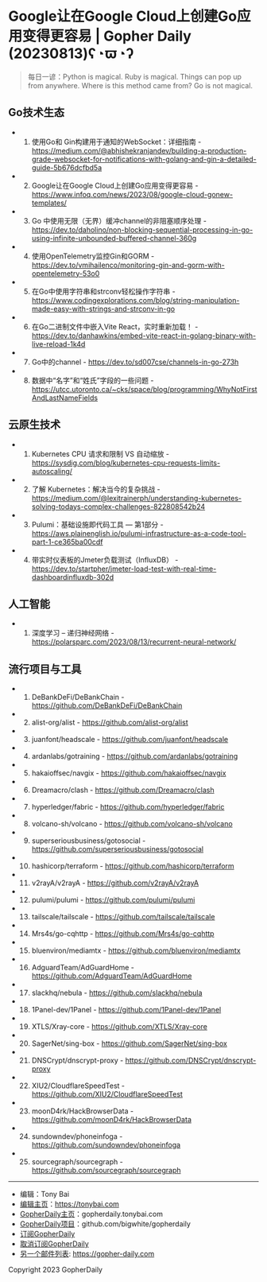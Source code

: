 # Google让在Google Cloud上创建Go应用变得更容易 | Gopher Daily (20230813)ʕ◔ϖ◔ʔ

>每日一谚：Python is magical. Ruby is magical. Things can pop up from anywhere. Where is this method came from? Go is not magical.

## Go技术生态


- 1. 使用Go和 Gin构建用于通知的WebSocket：详细指南 - https://medium.com/@abhishekranjandev/building-a-production-grade-websocket-for-notifications-with-golang-and-gin-a-detailed-guide-5b676dcfbd5a

- 2. Google让在Google Cloud上创建Go应用变得更容易 - https://www.infoq.com/news/2023/08/google-cloud-gonew-templates/

- 3. Go 中使用无限（无界）缓冲channel的非阻塞顺序处理 - https://dev.to/daholino/non-blocking-sequential-processing-in-go-using-infinite-unbounded-buffered-channel-360g

- 4. 使用OpenTelemetry监控Gin和GORM - https://dev.to/vmihailenco/monitoring-gin-and-gorm-with-opentelemetry-53o0

- 5. 在Go中使用字符串和strconv轻松操作字符串 - https://www.codingexplorations.com/blog/string-manipulation-made-easy-with-strings-and-strconv-in-go

- 6. 在Go二进制文件中嵌入Vite React，实时重新加载！ - https://dev.to/danhawkins/embed-vite-react-in-golang-binary-with-live-reload-1k4d

- 7. Go中的channel - https://dev.to/sd007cse/channels-in-go-273h

- 8. 数据中“名字”和“姓氏”字段的一些问题 - https://utcc.utoronto.ca/~cks/space/blog/programming/WhyNotFirstAndLastNameFields


## 云原生技术


- 1. Kubernetes CPU 请求和限制 VS 自动缩放 - https://sysdig.com/blog/kubernetes-cpu-requests-limits-autoscaling/

- 2. 了解 Kubernetes：解决当今的复杂挑战 - https://medium.com/@lexitrainerph/understanding-kubernetes-solving-todays-complex-challenges-822808542b24

- 3. Pulumi：基础设施即代码工具 — 第1部分 - https://aws.plainenglish.io/pulumi-infrastructure-as-a-code-tool-part-1-ce365ba00cdf

- 4. 带实时仪表板的Jmeter负载测试（InfluxDB） - https://dev.to/startpher/jmeter-load-test-with-real-time-dashboardinfluxdb-302d


## 人工智能


- 1. 深度学习 – 递归神经网络 - https://polarsparc.com/2023/08/13/recurrent-neural-network/


## 流行项目与工具


- 1. DeBankDeFi/DeBankChain - https://github.com/DeBankDeFi/DeBankChain

- 2. alist-org/alist - https://github.com/alist-org/alist

- 3. juanfont/headscale - https://github.com/juanfont/headscale

- 4. ardanlabs/gotraining - https://github.com/ardanlabs/gotraining

- 5. hakaioffsec/navgix - https://github.com/hakaioffsec/navgix

- 6. Dreamacro/clash - https://github.com/Dreamacro/clash

- 7. hyperledger/fabric - https://github.com/hyperledger/fabric

- 8. volcano-sh/volcano - https://github.com/volcano-sh/volcano

- 9. superseriousbusiness/gotosocial - https://github.com/superseriousbusiness/gotosocial

- 10. hashicorp/terraform - https://github.com/hashicorp/terraform

- 11. v2rayA/v2rayA - https://github.com/v2rayA/v2rayA

- 12. pulumi/pulumi - https://github.com/pulumi/pulumi

- 13. tailscale/tailscale - https://github.com/tailscale/tailscale

- 14. Mrs4s/go-cqhttp - https://github.com/Mrs4s/go-cqhttp

- 15. bluenviron/mediamtx - https://github.com/bluenviron/mediamtx

- 16. AdguardTeam/AdGuardHome - https://github.com/AdguardTeam/AdGuardHome

- 17. slackhq/nebula - https://github.com/slackhq/nebula

- 18. 1Panel-dev/1Panel - https://github.com/1Panel-dev/1Panel

- 19. XTLS/Xray-core - https://github.com/XTLS/Xray-core

- 20. SagerNet/sing-box - https://github.com/SagerNet/sing-box

- 21. DNSCrypt/dnscrypt-proxy - https://github.com/DNSCrypt/dnscrypt-proxy

- 22. XIU2/CloudflareSpeedTest - https://github.com/XIU2/CloudflareSpeedTest

- 23. moonD4rk/HackBrowserData - https://github.com/moonD4rk/HackBrowserData

- 24. sundowndev/phoneinfoga - https://github.com/sundowndev/phoneinfoga

- 25. sourcegraph/sourcegraph - https://github.com/sourcegraph/sourcegraph


----

- 编辑：Tony Bai
- [编辑主页](https://tonybai.com)：https://tonybai.com
- [GopherDaily主页](https://gopherdaily.tonybai.com)：gopherdaily.tonybai.com
- [GopherDaily项目](https://github.com/bigwhite/gopherdaily)：github.com/bigwhite/gopherdaily
- [订阅GopherDaily](https://gopherdaily.tonybai.com/subscribe)
- [取消订阅GopherDaily](https://gopherdaily.tonybai.com/unsubscribe)
- [另一个邮件列表](https://gopher-daily.com): https://gopher-daily.com

Copyright 2023 GopherDaily
